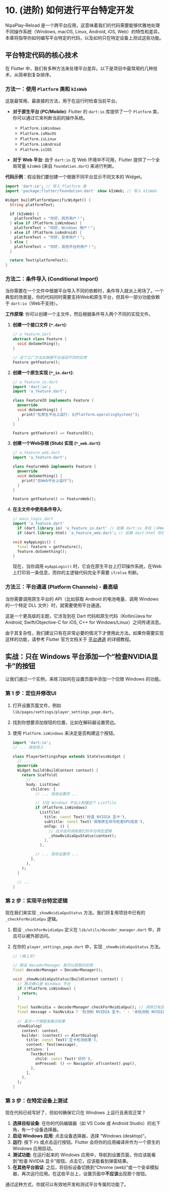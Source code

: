 # 10. (进阶) 如何进行平台特定开发

NipaPlay-Reload 是一个跨平台应用，这意味着我们的代码需要能够优雅地处理不同操作系统（Windows, macOS, Linux, Android, iOS, Web）的特性和差异。本章将指导你如何编写平台特定的代码，以及如何只在特定设备上测试这些功能。

## 平台特定代码的核心技术

在 Flutter 中，我们有多种方法来处理平台差异。以下是项目中最常用的几种技术，从简单到复杂排序。

### 方法一：使用 `Platform` 类和 `kIsWeb`

这是最常用、最直接的方法，用于在运行时检查当前平台。

*   **对于原生平台 (PC/Mobile)**: Flutter 的 `dart:io` 库提供了一个 `Platform` 类，你可以通过它来判断当前的操作系统。
    *   `Platform.isWindows`
    *   `Platform.isMacOS`
    *   `Platform.isLinux`
    *   `Platform.isAndroid`
    *   `Platform.isIOS`

*   **对于 Web 平台**: 由于 `dart:io` 在 Web 环境中不可用，Flutter 提供了一个全局常量 `kIsWeb` (来自 `foundation.dart`) 来进行判断。

**代码示例**：假设我们要创建一个根据不同平台显示不同文本的 Widget。

```dart
import 'dart:io'; // 导入 Platform 类
import 'package:flutter/foundation.dart' show kIsWeb; // 导入 kIsWeb

Widget buildPlatformSpecificWidget() {
  String platformText;

  if (kIsWeb) {
    platformText = "你好，网页用户！";
  } else if (Platform.isWindows) {
    platformText = "你好，Windows 用户！";
  } else if (Platform.isAndroid) {
    platformText = "你好，安卓用户！";
  } else {
    platformText = "你好，其他平台的用户！";
  }

  return Text(platformText);
}
```

### 方法二：条件导入 (Conditional Import)

当你需要在一个文件中根据平台导入不同的依赖时，条件导入就派上用场了。一个典型的场景是，你的代码同时需要支持Web和原生平台，但其中一部分功能依赖于 `dart:io`（Web不支持）。

**工作原理**: 你可以创建一个主文件，然后根据条件导入两个不同的实现文件。

1.  **创建一个接口文件 (`*.dart`)**:
    ```dart
    // a_feature.dart
    abstract class Feature {
      void doSomething();
    }
    
    // 这个工厂方法会根据平台返回不同的实例
    Feature getFeature();
    ```
2.  **创建一个原生实现 (`*_io.dart`)**:
    ```dart
    // a_feature_io.dart
    import 'dart:io';
    import 'a_feature.dart';

    class FeatureIO implements Feature {
      @override
      void doSomething() {
        print("在原生平台上运行: ${Platform.operatingSystem}");
      }
    }

    Feature getFeature() => FeatureIO();
    ```
3.  **创建一个Web存根 (Stub) 实现 (`*_web.dart`)**:
    ```dart
    // a_feature_web.dart
    import 'a_feature.dart';

    class FeatureWeb implements Feature {
      @override
      void doSomething() {
        print("在Web平台上运行");
      }
    }

    Feature getFeature() => FeatureWeb();
    ```
4.  **在主文件中使用条件导入**:
    ```dart
    // main_logic.dart
    import 'a_feature.dart'
      if (dart.library.io) 'a_feature_io.dart' // 如果 dart:io 存在 (非Web)，则导入这个文件
      if (dart.library.html) 'a_feature_web.dart'; // 如果 dart:html 存在 (Web)，则导入这个文件

    void myAppLogic() {
      final feature = getFeature();
      feature.doSomething();
    }
    ```
    现在，当你调用 `myAppLogic()` 时，它会在原生平台上打印操作系统，在Web上打印另一条信息，而你的主逻辑代码完全不需要 `if/else` 判断。

### 方法三：平台通道 (Platform Channels) - 最高级

当你需要调用原生平台的 API（比如获取 Android 的电池电量、调用 Windows 的一个特定 DLL 文件）时，就需要使用平台通道。

这是一个更高级的主题，它涉及到在 Dart 代码和原生代码（Kotlin/Java for Android, Swift/Objective-C for iOS, C++ for Windows/Linux）之间传递消息。

由于其复杂性，我们建议只有在非常必要的情况下才使用此方法。如果你需要实现这样的功能，请参考 Flutter 官方文档关于 [平台通道](https://flutter.cn/docs/platform-integration/platform-channels) 的详细教程。

## 实战：只在 Windows 平台添加一个“检查NVIDIA显卡”的按钮

让我们通过一个实例，来练习如何在设置页面中添加一个仅限 Windows 的功能。

### 第 1 步：定位并修改UI

1.  打开设置页面文件，例如 `lib/pages/settings/player_settings_page.dart`。
2.  找到你想要添加按钮的位置，比如在解码器设置旁边。
3.  使用 `Platform.isWindows` 来决定是否构建这个按钮。

    ```dart
    import 'dart:io';
    // ... 其他导入

    class PlayerSettingsPage extends StatelessWidget {
      // ...
      @override
      Widget build(BuildContext context) {
        return Scaffold(
          // ...
          body: ListView(
            children: [
              // ... 其他设置项 ...

              // 只在 Windows 平台上构建这个 ListTile
              if (Platform.isWindows)
                ListTile(
                  title: const Text('检查 NVIDIA 显卡'),
                  subtitle: const Text('调用原生命令检查GPU信息'),
                  onTap: () {
                    // 在点击时调用我们的平台特定逻辑
                    _showNvidiaGpuStatus(context);
                  },
                ),

              // ... 其他设置项 ...
            ],
          ),
        );
      }
      
      // ...
    }
    ```

### 第 2 步：实现平台特定逻辑

现在我们来实现 `_showNvidiaGpuStatus` 方法。我们将复用项目中已有的 `_checkForNvidiaGpu` 逻辑。

1.  假设 `_checkForNvidiaGpu` 定义在 `lib/utils/decoder_manager.dart` 中，并且可以被外部访问。
2.  在你的 `player_settings_page.dart` 中，实现 `_showNvidiaGpuStatus` 方法。

    ```dart
    // (接上文)
    
    // 假设 DecoderManager 是可以获取的实例
    final decoderManager = DecoderManager(); 

    void _showNvidiaGpuStatus(BuildContext context) {
      // 再次确认是 Windows 平台
      if (!Platform.isWindows) {
        return;
      }
      
      final hasNvidia = decoderManager.checkForNvidiaGpu(); // 调用已有逻辑
      final message = hasNvidia ? '检测到 NVIDIA 显卡。' : '未检测到 NVIDIA 显卡。';
      
      // 显示一个弹窗来展示结果
      showDialog(
        context: context,
        builder: (context) => AlertDialog(
          title: const Text('显卡检测结果'),
          content: Text(message),
          actions: [
            TextButton(
              child: const Text('好的'),
              onPressed: () => Navigator.of(context).pop(),
            ),
          ],
        ),
      );
    }
    ```

### 第 3 步：在特定设备上测试

现在代码已经写好了，但如何确保它只在 Windows 上运行且表现正常？

1.  **选择目标设备**: 在你的代码编辑器（如 VS Code 或 Android Studio）的右下角，有一个设备选择器。
2.  **启动 Windows 应用**: 点击设备选择器，选择 “Windows (desktop)”。
3.  **运行**: 按下 `F5` 或点击运行按钮。Flutter 会将你的应用编译并作为一个原生的 Windows 应用启动。
4.  **测试功能**: 在运行起来的 Windows 应用中，导航到设置页面，你应该能看到“检查 NVIDIA 显卡”按钮。点击它，应该能看到弹窗结果。
5.  **在其他平台验证**: 之后，将目标设备切换到“Chrome (web)”或一个安卓模拟器，再次运行应用。在这些平台上，设置页面中**不应该**出现那个按钮。

通过这种方式，你就可以有效地开发和测试平台专属的功能了。
